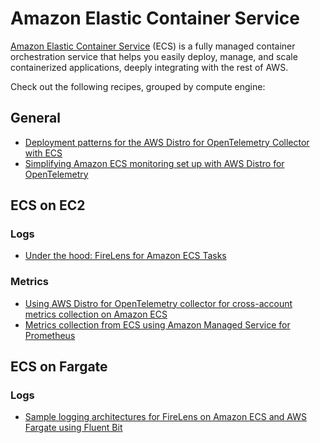 # Amazon Elastic Container Service

[Amazon Elastic Container Service][ecs-main] (ECS) is a fully managed container
orchestration service that helps you easily deploy, manage, and scale 
containerized applications, deeply integrating with the rest of AWS.

Check out the following recipes, grouped by compute engine:

## General

- [Deployment patterns for the AWS Distro for OpenTelemetry Collector with ECS][adot-patterns-ecs]
- [Simplifying Amazon ECS monitoring set up with AWS Distro for OpenTelemetry][ecs-adot-integration]

## ECS on EC2

### Logs

- [Under the hood: FireLens for Amazon ECS Tasks][firelens-uth]

### Metrics

- [Using AWS Distro for OpenTelemetry collector for cross-account metrics collection on Amazon ECS][adot-xaccount-metrics]
- [Metrics collection from ECS using Amazon Managed Service for Prometheus][ecs-amp]

## ECS on Fargate

### Logs

- [Sample logging architectures for FireLens on Amazon ECS and AWS Fargate using Fluent Bit][firelens-fb]


[ecs-main]: https://aws.amazon.com/ecs/
[adot-patterns-ecs]: https://aws.amazon.com/blogs/opensource/deployment-patterns-for-the-aws-distro-for-opentelemetry-collector-with-amazon-elastic-container-service/
[firelens-uth]: https://aws.amazon.com/blogs/containers/under-the-hood-firelens-for-amazon-ecs-tasks/
[adot-xaccount-metrics]: https://aws.amazon.com/blogs/opensource/using-aws-distro-for-opentelemetry-collector-for-cross-account-metrics-collection-on-amazon-ecs/
[ecs-amp]: https://aws.amazon.com/blogs/opensource/metrics-collection-from-amazon-ecs-using-amazon-managed-service-for-prometheus/
[firelens-fb]: https://github.com/aws-samples/amazon-ecs-firelens-examples#fluent-bit-examples
[ecs-adot-integration]: https://aws.amazon.com/blogs/opensource/simplifying-amazon-ecs-monitoring-set-up-with-aws-distro-for-opentelemetry/

